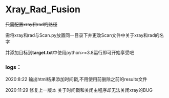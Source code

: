 # Xray_Rad_Fusion
~~只需配置xray和rad的路径~~

需将xray和rad与Scan.py放置同一目录下并更改Scan文件中关于xray和rad的名字

并添加目标到**target.txt**中使用python>=3.8运行即可开始享受吧

### logs：

2020:8:22 输出html结果添加时间戳,不用使用前删除之前的results文件
  
2020:11:29 修复上一版本 关于时间戳和关闭主程序却无法关闭xray的BUG 
